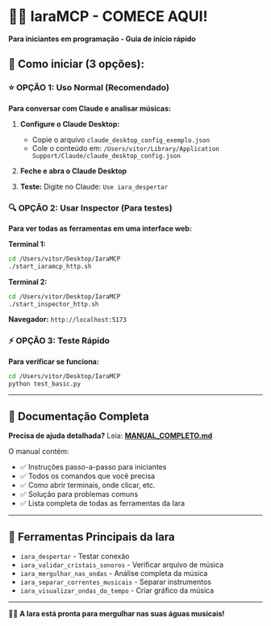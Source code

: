 # 🧜‍♀️ IaraMCP - COMECE AQUI!

**Para iniciantes em programação - Guia de início rápido**

## 🚀 Como iniciar (3 opções):

### ⭐ OPÇÃO 1: Uso Normal (Recomendado)
**Para conversar com Claude e analisar músicas:**

1. **Configure o Claude Desktop:**
   - Copie o arquivo `claude_desktop_config_exemplo.json`
   - Cole o conteúdo em: `/Users/vitor/Library/Application Support/Claude/claude_desktop_config.json`

2. **Feche e abra o Claude Desktop**

3. **Teste:** Digite no Claude: `Use iara_despertar`

### 🔍 OPÇÃO 2: Usar Inspector (Para testes)
**Para ver todas as ferramentas em uma interface web:**

**Terminal 1:**
```bash
cd /Users/vitor/Desktop/IaraMCP
./start_iaramcp_http.sh
```

**Terminal 2:**
```bash
cd /Users/vitor/Desktop/IaraMCP
./start_inspector_http.sh
```

**Navegador:** `http://localhost:5173`

### ⚡ OPÇÃO 3: Teste Rápido
**Para verificar se funciona:**
```bash
cd /Users/vitor/Desktop/IaraMCP
python test_basic.py
```

---

## 📖 Documentação Completa

**Precisa de ajuda detalhada?** Leia: **[MANUAL_COMPLETO.md](MANUAL_COMPLETO.md)**

O manual contém:
- ✅ Instruções passo-a-passo para iniciantes
- ✅ Todos os comandos que você precisa
- ✅ Como abrir terminais, onde clicar, etc.
- ✅ Solução para problemas comuns
- ✅ Lista completa de todas as ferramentas da Iara

---

## 🎵 Ferramentas Principais da Iara

- `iara_despertar` - Testar conexão
- `iara_validar_cristais_sonoros` - Verificar arquivo de música
- `iara_mergulhar_nas_ondas` - Análise completa da música
- `iara_separar_correntes_musicais` - Separar instrumentos
- `iara_visualizar_ondas_do_tempo` - Criar gráfico da música

---

🧜‍♀️ **A Iara está pronta para mergulhar nas suas águas musicais!**